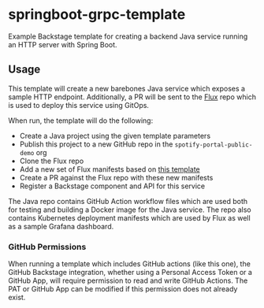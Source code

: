 # springboot-grpc-template

Example Backstage template for creating a backend Java service running an HTTP server
with Spring Boot.

## Usage

This template will create a new barebones Java service which exposes a sample HTTP endpoint.
Additionally, a PR will be sent to the [Flux](https://github.com/spotify-portal-public-demo/flux)
repo which is used to deploy this service using GitOps.

When run, the template will do the following:

- Create a Java project using the given template parameters
- Publish this project to a new GitHub repo in the `spotify-portal-public-demo` org
- Clone the Flux repo
- Add a new set of Flux manifests based on [this template](https://github.com/spotify-portal-public-demo/flux/blob/main/templates/flux-app.yaml)
- Create a PR against the Flux repo with these new manifests
- Register a Backstage component and API for this service

The Java repo contains GitHub Action workflow files which are used both for testing
and building a Docker image for the Java service. The repo also contains Kubernetes
deployment manifests which are used by Flux as well as a sample Grafana dashboard.

### GitHub Permissions

When running a template which includes GitHub actions (like this one), the GitHub Backstage
integration, whether using a Personal Access Token or a GitHub App, will require permission
to read and write GitHub Actions. The PAT or GitHub App can be modified if this permission
does not already exist.
